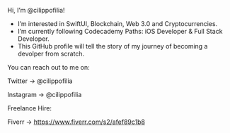 Hi, I’m @cilippofilia!

- I’m interested in SwiftUI, Blockchain, Web 3.0 and Cryptocurrencies.
- I’m currently following Codecademy Paths: iOS Developer & Full Stack Developer.
- This GitHub profile will tell the story of my journey of becoming a devolper from scratch.

You can reach out to me on:

Twitter   -> @cilippofilia

Instagram -> @cilippofilia


Freelance Hire:

Fiverr    -> https://www.fiverr.com/s2/afef89c1b8

<!---
cilippofilia/cilippofilia is a ✨ special ✨ repository because its `README.md` (this file) appears on your GitHub profile.
You can click the Preview link to take a look at your changes.
--->
